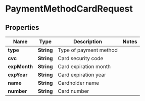 

# PaymentMethodCardRequest

## Properties

Name | Type | Description | Notes
------------ | ------------- | ------------- | -------------
**type** | **String** | Type of payment method | 
**cvc** | **String** | Card security code | 
**expMonth** | **String** | Card expiration month | 
**expYear** | **String** | Card expiration year | 
**name** | **String** | Cardholder name | 
**number** | **String** | Card number | 




